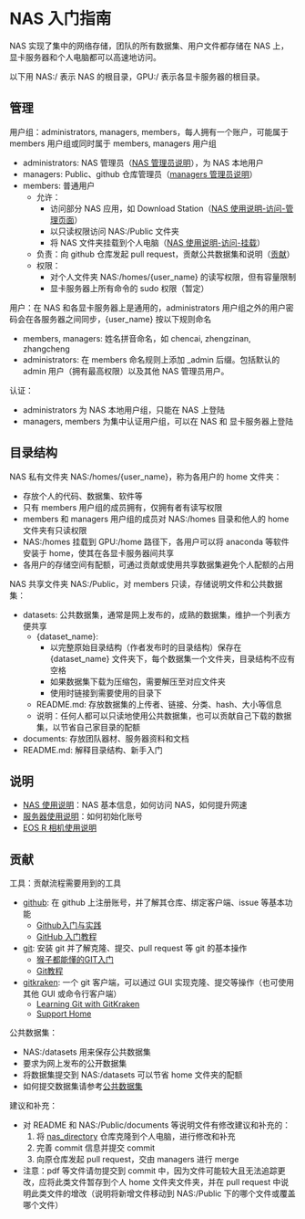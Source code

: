 # NAS 入门指南

NAS 实现了集中的网络存储，团队的所有数据集、用户文件都存储在 NAS 上，显卡服务器和个人电脑都可以高速地访问。

以下用 NAS:/ 表示 NAS 的根目录，GPU:/ 表示各显卡服务器的根目录。

## 管理

用户组：administrators, managers, members，每人拥有一个账户，可能属于 members 用户组或同时属于 members, managers 用户组
* administrators: NAS 管理员（[NAS 管理员说明](documents/nas/README_admin.md)），为 NAS 本地用户
* managers: Public、github 仓库管理员（[managers 管理员说明](documents/nas/README_managers.md)）
* members: 普通用户
    * 允许：
        * 访问部分 NAS 应用，如 Download Station（[NAS 使用说明-访问-管理页面](documents/nas/README.md/#访问)）
        * 以只读权限访问 NAS:/Public 文件夹
        * 将 NAS 文件夹挂载到个人电脑（[NAS 使用说明-访问-挂载](documents/nas/README.md/#访问)）
    * 负责：向 github 仓库发起 pull request，贡献公共数据集和说明（[贡献](#贡献)）
    * 权限：
        * 对个人文件夹 NAS:/homes/{user_name} 的读写权限，但有容量限制
        * 显卡服务器上所有命令的 sudo 权限（暂定）

用户：在 NAS 和各显卡服务器上是通用的，administrators 用户组之外的用户密码会在各服务器之间同步，{user_name} 按以下规则命名
* members, managers: 姓名拼音命名，如 chencai, zhengzinan, zhangcheng
* administrators: 在 members 命名规则上添加 _admin 后缀。包括默认的 admin 用户（拥有最高权限）以及其他 NAS 管理员用户。

认证：
* administrators 为 NAS 本地用户组，只能在 NAS 上登陆
* managers, members 为集中认证用户组，可以在 NAS 和 显卡服务器上登陆


## 目录结构

NAS 私有文件夹 NAS:/homes/{user_name}，称为各用户的 home 文件夹：
* 存放个人的代码、数据集、软件等
* 只有 members 用户组的成员拥有，仅拥有者有读写权限
* members 和 managers 用户组的成员对 NAS:/homes 目录和他人的 home 文件夹有只读权限
* NAS:/homes 挂载到 GPU:/home 路径下，各用户可以将 anaconda 等软件安装于 home，使其在各显卡服务器间共享
* 各用户的存储空间有配额，可通过贡献或使用共享数据集避免个人配额的占用

NAS 共享文件夹 NAS:/Public，对 members 只读，存储说明文件和公共数据集：
* datasets: 公共数据集，通常是网上发布的，成熟的数据集，维护一个列表方便共享
    * {dataset_name}: 
        * 以完整原始目录结构（作者发布时的目录结构）保存在 {dataset_name} 文件夹下，每个数据集一个文件夹，目录结构不应有空格
        * 如果数据集下载为压缩包，需要解压至对应文件夹
        * 使用时链接到需要使用的目录下
    * README.md: 存放数据集的上传者、链接、分类、hash、大小等信息
    * 说明：任何人都可以只读地使用公共数据集，也可以贡献自己下载的数据集，以节省自己家目录的配额
* documents: 存放团队器材、服务器资料和文档
* README.md: 解释目录结构、新手入门


## 说明

* [NAS 使用说明](documents/nas/README.md)：NAS 基本信息，如何访问 NAS，如何提升网速
* [服务器使用说明](documents/server/README.md)：如何初始化账号
* [EOS R 相机使用说明](documents/eos_r/README.md)


## 贡献

工具：贡献流程需要用到的工具
* [github](https://github.com/): 在 github 上注册账号，并了解其仓库、绑定客户端、issue 等基本功能
    * [Github入门与实践](https://www.jianshu.com/p/38611735b15e)
    * [GitHub 入门教程](https://www.cnblogs.com/xueweihan/p/7217846.html)
* [git](https://git-scm.com/): 安装 git 并了解克隆、提交、pull request 等 git 的基本操作
    * [猴子都能懂的GIT入门](https://backlog.com/git-tutorial/cn/)
    * [Git教程](https://www.liaoxuefeng.com/wiki/896043488029600)
* [gitkraken](https://www.gitkraken.com/): 一个 git 客户端，可以通过 GUI 实现克隆、提交等操作（也可使用其他 GUI 或命令行客户端）
    * [Learning Git with GitKraken](https://support.gitkraken.com/start-here/guide/)
    * [Support Home](https://support.gitkraken.com/)

公共数据集：
* NAS:/datasets 用来保存公共数据集
* 要求为网上发布的公开数据集
* 将数据集提交到 NAS:/datasets 可以节省 home 文件夹的配额
* 如何提交数据集请参考[公共数据集](datasets/README.md)

建议和补充：
* 对 README 和 NAS:/Public/documents 等说明文件有修改建议和补充的：
    1. 将 [nas_directory](https://github.com/pidan1231239/nas_directory) 仓库克隆到个人电脑，进行修改和补充
    1. 完善 commit 信息并提交 commit
    1. 向原仓库发起 pull request，交由 managers 进行 merge
* 注意：pdf 等文件请勿提交到 commit 中，因为文件可能较大且无法追踪更改，应将此类文件暂存到个人 home 文件夹文件夹，并在 pull request 中说明此类文件的增改（说明将新增文件移动到 NAS:/Public 下的哪个文件或覆盖哪个文件）
